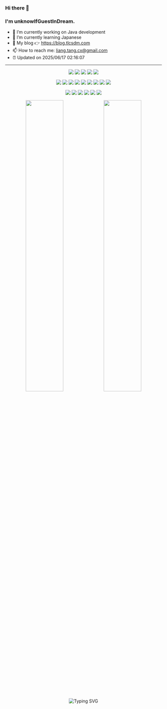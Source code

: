 ### Hi there 👋
### I'm unknowIfGuestInDream. 

- 🔭 I’m currently working on Java development
- 🌱 I’m currently learning Japanese
- 🤔 My blog 👉 https://blog.tlcsdm.com 
- 📫 How to reach me: liang.tang.cx@gmail.com
- ⏰ Updated on 2025/06/17 02:16:07

---

<p align="center">
<img src="https://img.shields.io/badge/-java-E34A86?style=flat-square&logo=OpenJDK"/>
<img src="https://img.shields.io/badge/-JavaScript-blue?style=flat-square&logo=javascript"/>
<img src="https://img.shields.io/badge/-React-lightgrey?style=flat-square&logo=react"/>
<img src="https://img.shields.io/badge/-Go-E34A86?style=flat-square&logo=Go"/>
<img src="https://img.shields.io/badge/-Python-E34A86?style=flat-square&logo=Python"/>
</p>

<p align="center">
<img src="https://img.shields.io/badge/-SpringBoot-yellowgreen?style=flat-square&logo=Spring%20Boot"/>
<img src="https://img.shields.io/badge/-SpringCloud-yellowgreen?style=flat-square&logo=Spring"/>
<img src="https://img.shields.io/badge/-Oracle-important?style=flat-square&logo=Oracle"/>
<img src="https://img.shields.io/badge/-MySQL-white?style=flat-square&logo=mysql"/>
<img src="https://img.shields.io/badge/-MongoDB-black?style=flat-square&logo=mongodb"/>
<img src="https://img.shields.io/badge/-Redis-green?style=flat-square&logo=Redis"/>
<img src="https://img.shields.io/badge/-Git-blue?style=flat-square&logo=git"/>
<img src="https://img.shields.io/badge/-GitHub-orange?style=flat-square&logo=github"/>
<img src="https://img.shields.io/badge/-CentOS-informational?style=flat-square&logo=CentOS"/>
</p>

<p align="center">
<img src="https://img.shields.io/badge/-Idea-black?style=plastic&logo=intellijidea"/>
<img src="https://img.shields.io/badge/-Webstorm-red?style=plastic&logo=webstorm"/>
<img src="https://img.shields.io/badge/-Eclipse-orange?style=flat-square&logo=Eclipse%20IDE"/>
<img src="https://img.shields.io/badge/-DataGrip-green?style=flat-square&logo=datagrip"/>
<img src="https://img.shields.io/badge/-GoLand-black?style=flat-square&logo=goland"/>
<img src="https://img.shields.io/badge/-PyCharm-yellowgreen?style=flat-square&logo=PyCharm"/>
</p>

<p align = "center">
  <img width="49%" src = "https://github-readme-stats.vercel.app/api?username=unknowIfGuestInDream&count_private=true&show_icons=true&theme=tokyonight&include_all_commits=true" />
  <img width="49%" src="https://github-readme-streak-stats.herokuapp.com/?user=unknowIfGuestInDream&show_icons=true&locale=en&layout=compact&theme=tokyonight&date_format=[Y.]n.j" />
</p>

<p align = "center">
 <img src="https://readme-typing-svg.demolab.com?font=Fira+Code&pause=1000&color=498EFF&width=530&lines=Whatever+is+worth+doing+is+worth+doing+well" alt="Typing SVG" />
</p>

